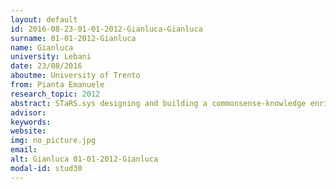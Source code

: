 ```yaml
---
layout: default 
id: 2016-08-23-01-01-2012-Gianluca-Gianluca
surname: 01-01-2012-Gianluca
name: Gianluca
university: Lebani
date: 23/08/2016
aboutme: University of Trento
from: Pianta Emanuele
research_topic: 2012
abstract: STaRS.sys designing and building a commonsense-knowledge enriched wordnet for therapeutic purposes
advisor: 
keywords: 
website: 
img: no_picture.jpg
email: 
alt: Gianluca 01-01-2012-Gianluca
modal-id: stud30
---
```

